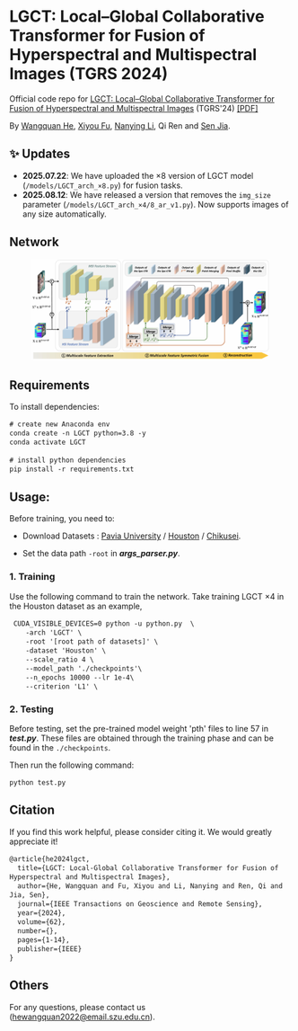 # LGCT: Local–Global Collaborative Transformer for Fusion of Hyperspectral and Multispectral Images (TGRS 2024)

Official code repo for [LGCT: Local–Global Collaborative Transformer for Fusion of Hyperspectral and Multispectral Images](https://ieeexplore.ieee.org/document/10742406) (TGRS'24)  [[PDF]](https://github.com/Hewq77/LGCT/blob/main/Others/LGCT_pdf)

By [Wangquan He](https://scholar.google.com/citations?hl=zh-CN&user=tMZ30p8AAAAJ), [Xiyou Fu](https://scholar.google.com/citations?hl=zh-CN&user=DFgGGCQAAAAJ), [Nanying Li](https://scholar.google.com/citations?hl=zh-CN&user=NwzUe2YAAAAJ), Qi Ren and [Sen Jia](https://scholar.google.com/citations?user=UxbDMKoAAAAJ&hl=zh-CN&oi=ao).
## ✨ Updates
- **2025.07.22**: We have uploaded the ×8 version of LGCT model (`/models/LGCT_arch_×8.py`) for fusion tasks.
- **2025.08.12**: We have released a version that removes the `img_size` parameter (`/models/LGCT_arch_×4/8_ar_v1.py`). Now supports images of any size automatically.

## Network
<figure>
<img src=./Others/LGCT.png> 
<figcaption align = "center"><b> </b></figcaption>
</figure>

## Requirements

To install dependencies:

```setup
# create new Anaconda env
conda create -n LGCT python=3.8 -y
conda activate LGCT

# install python dependencies
pip install -r requirements.txt
```

## Usage:
Before training, you need to:

- Download  Datasets : [Pavia University](https://www.ehu.eus/ccwintco/index.php?title=Hyperspectral_Remote_Sensing_Scenes) / [Houston](https://hyperspectral.ee.uh.edu/?page_id=459) / [Chikusei](https://naotoyokoya.com/Download.html).

- Set the data path `-root` in ***args_parser.py***.

  
### 1. Training 
Use the following command to train the network. Take training LGCT ×4 in the Houston dataset as an example,
```
 CUDA_VISIBLE_DEVICES=0 python -u python.py  \
    -arch 'LGCT' \
    -root '[root path of datasets]' \
    -dataset 'Houston' \
    --scale_ratio 4 \
    --model_path './checkpoints'\
    --n_epochs 10000 --lr 1e-4\
    --criterion 'L1' \
```
### 2. Testing 
 Before testing, set the pre-trained model weight 'pth' files to line 57 in ***test.py***. These files are obtained through the training phase and can be found in the `./checkpoints`.
 
Then run the following command:
```
python test.py
```

## Citation
If you find this work helpful, please consider citing it. We would greatly appreciate it!
```
@article{he2024lgct,
  title={LGCT: Local-Global Collaborative Transformer for Fusion of Hyperspectral and Multispectral Images},
  author={He, Wangquan and Fu, Xiyou and Li, Nanying and Ren, Qi and Jia, Sen},
  journal={IEEE Transactions on Geoscience and Remote Sensing},
  year={2024},
  volume={62},
  number={},
  pages={1-14},
  publisher={IEEE}
}
```
## Others
For any questions, please contact us (hewangquan2022@email.szu.edu.cn).

